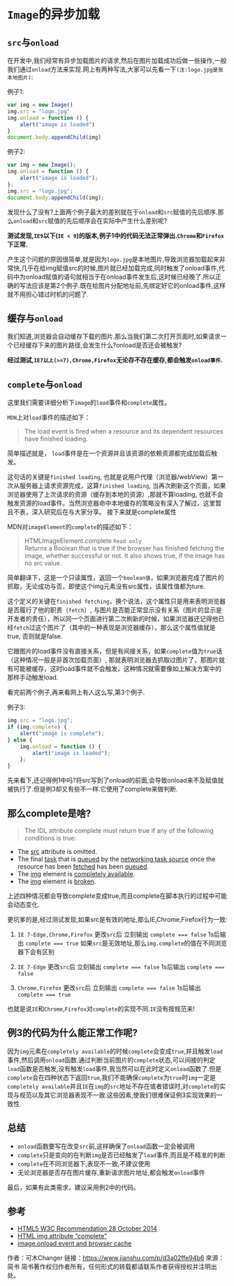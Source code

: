 # `Image`的异步加载

## `src`与`onload`

在开发中,我们经常有异步加载图片的请求,然后在图片加载成功后做一些操作,一般我们通过`onload`方法来实现.网上有两种写法,大家可以先看一下`(注:logo.jpg是张本地图片)`:

例子1:

```js
var img = new Image()
img.src = "logo.jpg"
img.onload = function () {
    alert("image is loaded")
}
document.body.appendChild(img)
```

例子2:

```js
var img = new Image();
img.onload = function () {
    alert("image is loaded");
};
img.src = "logo.jpg";
document.body.appendChild(img);
```

发现什么了没有?上面两个例子最大的差别就在于`onload`和`src`赋值的先后顺序.那么`onload`和`src`赋值的先后顺序会在实际中产生什么差别呢?

**测试发现,`IE9`以下(`IE < 9`)的版本,例子1中的代码无法正常弹出.`Chrome`和`Firefox`下正常.**

产生这个问题的原因很简单,就是因为`logo.jpg`是本地图片,导致浏览器加载起来非常快,几乎在给img赋值src的时候,图片就已经加载完成,同时触发了onload事件,代码中为onload赋值的语句就相当于在onload事件发生后,这时候已经晚了.所以正确的写法应该是第2个例子.既在给图片分配地址前,先绑定好它的onload事件,这样就不用担心错过时机的问题了.

## 缓存与`onload`

我们知道,浏览器会自动缓存下载的图片.那么当我们第二次打开页面时,如果请求一个已经缓存下来的图片路径,会发生什么?onload是否还会被触发?

**经过测试,`IE7以上(>=7),Chrome,Firefox`无论存不存在缓存,都会触发`onload事件`.**

## `complete`与`onload`

这里我们需要详细分析下`image`的`load`事件和`complete`属性。

`MDN`上对`load`事件的描述如下：

> The load event is fired when a resource and its dependent resources have finished loading.

简单描述就是， `load`事件是在一个资源并且该资源的依赖资源都完成加载后触发。

这句话的关键是`finished loading`, 也就是说用户代理（浏览器/webView）第一次从服务器上请求资源完成，这算`finished loading`, 当再次刷新这个页面，如果浏览器使用了上次请求的资源（缓存到本地的资源）,那就不算loading, 也就不会触发资源的load事件。当然浏览器命中本地缓存的策略没有深入了解过，这里暂且不表，深入研究后在与大家分享。
接下来就是complete属性

MDN对`imageElement`的`complete`的描述如下：

> HTMLImageElement.complete `Read only ` <br>
Returns a Boolean that is true if the browser has finished fetching the image, whether successful or not. It also shows true, if the image has no src value.

简单翻译下，这是一个只读属性，返回一个`boolean值`，如果浏览器完成了图片的抓取，无论成功与否，即使这个img元素没有src属性，该属性值都为ture.

这个定义的关键在`finished fetching`，换个说法，这个属性只是用来表明浏览器是否履行了他的职责（`fetch`）, 与图片是否能正常显示没有关系（图片的显示是开发者的责任），所以同一个页面进行第二次刷新的时候，如果浏览器还记得他已经`fetch`过这个图片了（其中的一种表现是浏览器缓存），那么这个属性值就是true, 否则就是false.

它跟图片的load事件没有直接关系，但是有间接关系，如果`complete`值为`true`话（这种情况一般是非首次加载页面）, 那就表明浏览器去抓取过图片了，那图片就有可能被缓存，这时load事件就不会触发，这种情况就需要像如上解决方案中的那样手动触发load.


看完前两个例子,再来看网上有人这么写,第3个例子.

例子3:

```js
img.src = "logo.jpg";
if (img.complete) {
    alert("image is complete");
} else {
    img.onload = function () {
        alert("image is loaded");
    };
}
```

先来看下,还记得例1中吗?将src写到了onload的前面,会导致onload来不及赋值就被执行了.但是例3却又有些不一样.它使用了complete来做判断.

## 那么complete是啥?

> The IDL attribute complete must return true if any of the following conditions is true:

- The [src](https://www.w3.org/TR/html5/embedded-content-0.html#attr-img-src) attribute is omitted.
- The final [task](https://www.w3.org/TR/html5/webappapis.html#concept-task) that is [queued](https://www.w3.org/TR/html5/webappapis.html#queue-a-task) by the [networking task source](https://www.w3.org/TR/html5/webappapis.html#networking-task-source) once the resource has been [fetched](https://www.w3.org/TR/html5/infrastructure.html#fetch) has been [queued](https://www.w3.org/TR/html5/webappapis.html#queue-a-task).
- The [img](https://www.w3.org/TR/html5/webappapis.html#queue-a-task) element is [completely available](https://www.w3.org/TR/html5/embedded-content-0.html#img-all).
- The [img](https://www.w3.org/TR/html5/webappapis.html#queue-a-task) element is [broken](https://www.w3.org/TR/html5/embedded-content-0.html#img-all).

上述四种情况都会导致complete变成true,而且complete在脚本执行的过程中可能会动态变化.

更坑爹的是,经过测试发现,如果src是有效的地址,那么IE,Chrome,Firefox行为一致:

1. `IE 7-Edge,Chrome,Firefox` 更改`src`后
立刻输出 `complete === false`
1s后输出 `complete === true`
如果`src`是无效地址,那么`img.complete`的值在不同浏览器下会有区别

2. `IE 7-Edge` 更改`src`后
立刻输出 `complete === false`
1s后输出 `complete === false`

3. `Chrome,Firefox` 更改`src`后
立刻输出 `complete === false`
1s后输出 `complete === true`

也就是说`IE`和`Chrome`,`Firefox`对`complete`的实现不同.`IE`没有按规范来!

## 例3的代码为什么能正常工作呢?

因为`img`元素在`completely available`的时候`complete`会变成`true`,并且触发`load`事件,然后调用`onload`函数.通过判断当前图片的`complete`状态,可以间接的判定`load`函数是否触发,没有触发`load`事件,我当然可以在此时定义`onload`函数了.但是`complete`会在四种状态下返回`true`,我们不能确保`complete`为`true`时`img`一定是`completely available`并且`IE`在`img`的`src`地址不存在或者错误时,对`complete`的实现与规范以及其它浏览器表现不一致.这些因素,使我们很难保证例3实现效果的一致性.

## 总结

- `onload`函数要写在改变`src`前,这样确保了`onload`函数一定会被调用
- `complete`只是变向的在判断`img`是否已经触发了`load`事件,而且是不精准的判断
- `complete`在不同浏览器下,表现不一致,不建议使用
- 无论浏览器是否存在图片缓存,重新请求图片地址,都会触发`onload`事件

最后，如果有此类需求，建议采用例2中的代码。

## 参考

- [HTML5 W3C Recommendation 28 October 2014](https://www.w3.org/TR/html5/embedded-content-0.html)
- [HTML img attribute “complete”](https://stackoverflow.com/questions/12685844/html-img-attribute-complete)
- [image.onload event and browser cache](https://stackoverflow.com/questions/12354865/image-onload-event-and-browser-cache)


作者：可木Changer
链接：https://www.jianshu.com/p/d3a02ffe94b6
來源：简书
简书著作权归作者所有，任何形式的转载都请联系作者获得授权并注明出处。